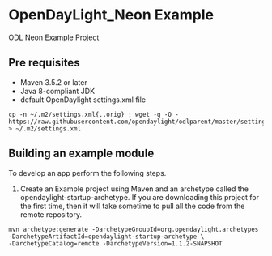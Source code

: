 # OpenDayLight_Neon Example
ODL Neon Example Project

## Pre requisites
* Maven 3.5.2 or later
* Java 8-compliant JDK
* default OpenDaylight settings.xml file
```
cp -n ~/.m2/settings.xml{,.orig} ; wget -q -O - https://raw.githubusercontent.com/opendaylight/odlparent/master/settings.xml > ~/.m2/settings.xml
```

## Building an example module
To develop an app perform the following steps.

1. Create an Example project using Maven and an archetype called the opendaylight-startup-archetype. If you are downloading this project for the first time, then it will take sometime to pull all the code from the remote repository.
```
mvn archetype:generate -DarchetypeGroupId=org.opendaylight.archetypes -DarchetypeArtifactId=opendaylight-startup-archetype \
-DarchetypeCatalog=remote -DarchetypeVersion=1.1.2-SNAPSHOT
```
